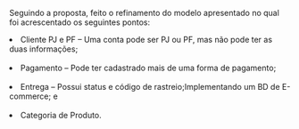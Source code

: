 Seguindo a proposta, feito o refinamento do modelo apresentado no qual foi acrescentado os seguintes pontos:

<li>Cliente PJ e PF – Uma conta pode ser PJ ou PF, mas não pode ter as duas informações; </li><br>
<li>Pagamento – Pode ter cadastrado mais de uma forma de pagamento; </li><br>
<li>Entrega – Possui status e código de rastreio;Implementando um BD de E-commerce; e </li><br>
<li>Categoria de Produto.</li>
